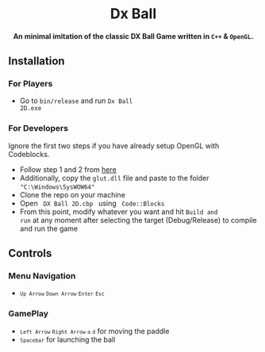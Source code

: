 <h1 align="center">
  Dx Ball
  <br>
</h1>

<h4 align="center">An minimal imitation of the classic DX Ball Game written in <code>C++</code> & <code>OpenGL</code>.</h4>

## Installation

### For Players
* Go to <code>bin/release</code> and run <code>Dx Ball 2D.exe</code>

### For Developers
Ignore the first two steps if you have already setup OpenGL with Codeblocks.
* Follow step 1 and 2 from [here](https://www.codewithc.com/how-to-setup-opengl-glut-in-codeblocks/)
* Additionally, copy the <code>glut.dll</code> file and paste to the folder <code>"C:\Windows\SysWOW64"</code>
* Clone the repo on your machine
* Open <code> DX Ball 2D.cbp </code> using <code> Code::Blocks </code>
* From this point, modify whatever you want and hit <code>Build and run</code> at any moment after selecting the target (Debug/Release) to compile and run the game

## Controls

### Menu Navigation
* <code>`Up Arrow`</code> <code>`Down Arrow`</code> <code>`Enter`</code> <code>`Esc`</code>

### GamePlay
* <code>`Left Arrow`</code> <code>`Right Arrow`</code> <code>`a`</code> <code>`d`</code> for moving the paddle
* <code>`Spacebar`</code> for launching the ball
